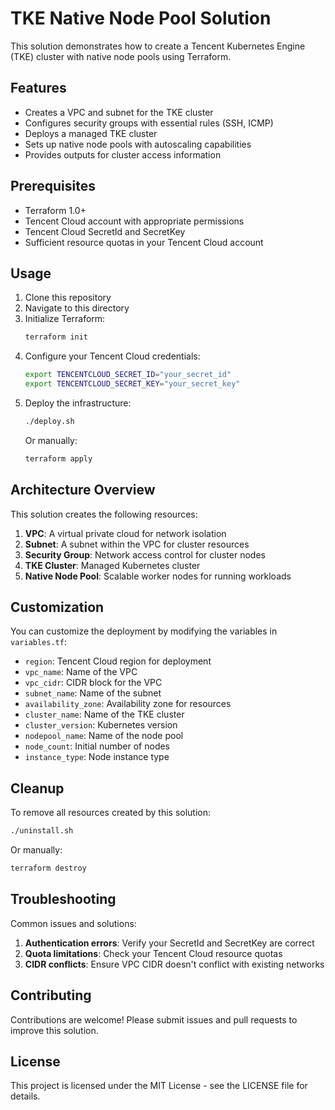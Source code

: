# TKE Native Node Pool Solution

This solution demonstrates how to create a Tencent Kubernetes Engine (TKE) cluster with native node pools using Terraform.

## Features

- Creates a VPC and subnet for the TKE cluster
- Configures security groups with essential rules (SSH, ICMP)
- Deploys a managed TKE cluster
- Sets up native node pools with autoscaling capabilities
- Provides outputs for cluster access information

## Prerequisites

- Terraform 1.0+
- Tencent Cloud account with appropriate permissions
- Tencent Cloud SecretId and SecretKey
- Sufficient resource quotas in your Tencent Cloud account

## Usage

1. Clone this repository
2. Navigate to this directory
3. Initialize Terraform:
   ```bash
   terraform init
   ```
4. Configure your Tencent Cloud credentials:
   ```bash
   export TENCENTCLOUD_SECRET_ID="your_secret_id"
   export TENCENTCLOUD_SECRET_KEY="your_secret_key"
   ```
5. Deploy the infrastructure:
   ```bash
   ./deploy.sh
   ```
   Or manually:
   ```bash
   terraform apply
   ```

## Architecture Overview

This solution creates the following resources:

1. **VPC**: A virtual private cloud for network isolation
2. **Subnet**: A subnet within the VPC for cluster resources
3. **Security Group**: Network access control for cluster nodes
4. **TKE Cluster**: Managed Kubernetes cluster
5. **Native Node Pool**: Scalable worker nodes for running workloads

## Customization

You can customize the deployment by modifying the variables in `variables.tf`:

- `region`: Tencent Cloud region for deployment
- `vpc_name`: Name of the VPC
- `vpc_cidr`: CIDR block for the VPC
- `subnet_name`: Name of the subnet
- `availability_zone`: Availability zone for resources
- `cluster_name`: Name of the TKE cluster
- `cluster_version`: Kubernetes version
- `nodepool_name`: Name of the node pool
- `node_count`: Initial number of nodes
- `instance_type`: Node instance type

## Cleanup

To remove all resources created by this solution:

```bash
./uninstall.sh
```

Or manually:

```bash
terraform destroy
```

## Troubleshooting

Common issues and solutions:

1. **Authentication errors**: Verify your SecretId and SecretKey are correct
2. **Quota limitations**: Check your Tencent Cloud resource quotas
3. **CIDR conflicts**: Ensure VPC CIDR doesn't conflict with existing networks

## Contributing

Contributions are welcome! Please submit issues and pull requests to improve this solution.

## License

This project is licensed under the MIT License - see the LICENSE file for details.
